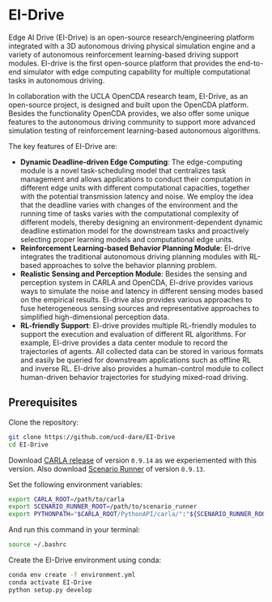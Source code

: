 # EI-Drive

Edge AI Drive (EI-Drive) is an open-source research/engineering platform integrated with a 3D autonomous driving physical simulation engine and a variety of autonomous reinforcement learning-based driving support modules. EI-drive is the first open-source platform that provides the end-to-end simulator with edge computing capability for multiple computational tasks in autonomous driving.

In collaboration with the UCLA OpenCDA research team, EI-Drive, as an open-source project, is designed and built upon the OpenCDA platform. Besides the functionality OpenCDA provides, we also offer some unique features to the autonomous driving community to support more advanced simulation testing of reinforcement learning-based autonomous algorithms.

The key features of EI-Drive are:
* <strong>Dynamic Deadline-driven Edge Computing</strong>: The edge-computing module is a novel task-scheduling model that centralizes task management and allows applications to conduct their computation in different edge units with different computational capacities, together with the potential transmission latency and noise. We employ the idea that the deadline varies with changes of the environment and the running time of tasks varies with the computational complexity of different models, thereby designing an environment-dependent dynamic deadline estimation model for the downstream tasks and proactively selecting proper learning models and computational edge units.
* <strong>Reinforcement Learning-based Behavior Planning Module</strong>: EI-drive integrates the traditional autonomous driving planning modules with RL-based approaches to solve the behavior planning problem.
* <strong>Realistic Sensing and Perception Module</strong>: Besides the sensing and perception system in CARLA and OpenCDA, EI-drive provides various ways to simulate the noise and latency in different sensing modes based on the empirical results. EI-drive also provides various approaches to fuse heterogeneous sensing sources and representative approaches to simplified high-dimensional perception data.
* <strong>RL-friendly Support</strong>: EI-drive provides multiple RL-friendly modules to support the execution and evaluation of different RL algorithms. For example, EI-drive provides a data center module to record the trajectories of agents. All collected data can be stored in various formats and easily be queried for downstream applications such as offline RL and inverse RL. EI-drive also provides a human-control module to collect human-driven behavior trajectories for studying mixed-road driving.

## Prerequisites

Clone the repository:

```bash
git clone https://github.com/ucd-dare/EI-Drive
cd EI-Drive
```

Download [CARLA release](https://github.com/carla-simulator/carla/releases) of version ``0.9.14`` as we experiemented with this version.
Also download [Scenario Runner](https://github.com/carla-simulator/scenario_runner/releases) of version ``0.9.13``.

Set the following environment variables:
```bash
export CARLA_ROOT=/path/to/carla 
export SCENARIO_RUNNER_ROOT=/path/to/scenario_runner
export PYTHONPATH="$CARLA_ROOT/PythonAPI/carla/":"${SCENARIO_RUNNER_ROOT}":"$CARLA_ROOT/PythonAPI/carla/dist/carla-0.9.14-py3.7-linux-x86_64.egg":${PYTHONPATH}
```

And run this command in your terminal:
```bash
source ~/.bashrc
```

Create the EI-Drive environment using conda:

```bash
conda env create -f environment.yml
conda activate EI-Drive
python setup.py develop
```